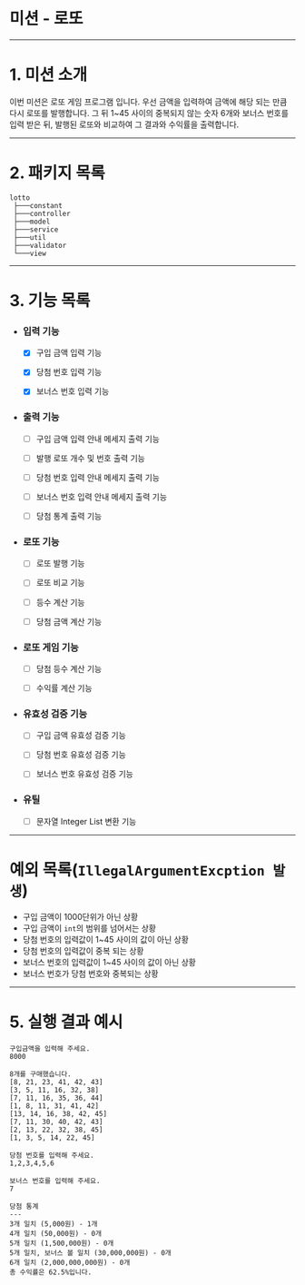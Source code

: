 # 미션 - 로또

***

# 1. 미션 소개

이번 미션은 로또 게임 프로그램 입니다. 우선 금액을 입력하여 금액에 해당 되는 만큼 다시 로또를 발행합니다.
그 뒤 1~45 사이의 중복되지 않는 숫자 6개와 보너스 번호를 입력 받은 뒤,
발행된 로또와 비교하여 그 결과와 수익률을 출력합니다.

***

# 2. 패키지 목록

```
lotto
 ├───constant
 ├───controller
 ├───model
 ├───service
 ├───util
 ├───validator
 └───view
```

***

# 3. 기능 목록

- ### 입력 기능
    - [x] 구입 금액 입력 기능
    - [x] 당첨 번호 입력 기능
    - [x] 보너스 번호 입력 기능


- ### 출력 기능
    - [ ] 구입 금액 입력 안내 메세지 출력 기능
    - [ ] 발행 로또 개수 및 번호 출력 기능
    - [ ] 당첨 번호 입력 안내 메세지 출력 기능
    - [ ] 보너스 번호 입력 안내 메세지 출력 기능
    - [ ] 당첨 통계 출력 기능


- ### 로또 기능
    - [ ] 로또 발행 기능
    - [ ] 로또 비교 기능
    - [ ] 등수 계산 기능
    - [ ] 당첨 금액 계산 기능


- ### 로또 게임 기능
    - [ ] 당첨 등수 계산 기능
    - [ ] 수익률 계산 기능


- ### 유효성 검증 기능
    - [ ] 구입 금액 유효성 검증 기능
    - [ ] 당첨 번호 유효성 검증 기능
    - [ ] 보너스 번호 유효성 검증 기능


- ### 유틸
    - [ ] 문자열 Integer List 변환 기능

***

# 예외 목록(`IllegalArgumentExcption 발생`)

- 구입 금액이 1000단위가 아닌 상황
- 구입 금액이 `int`의 범위를 넘어서는 상황
- 당첨 번호의 입력값이 1~45 사이의 값이 아닌 상황
- 당첨 번호의 입력값이 중복 되는 상황
- 보너스 번호의 입력값이 1~45 사이의 값이 아닌 상황
- 보너스 번호가 당첨 번호와 중복되는 상황

***

# 5. 실행 결과 예시

```
구입금액을 입력해 주세요.
8000

8개를 구매했습니다.
[8, 21, 23, 41, 42, 43] 
[3, 5, 11, 16, 32, 38] 
[7, 11, 16, 35, 36, 44] 
[1, 8, 11, 31, 41, 42] 
[13, 14, 16, 38, 42, 45] 
[7, 11, 30, 40, 42, 43] 
[2, 13, 22, 32, 38, 45] 
[1, 3, 5, 14, 22, 45]

당첨 번호를 입력해 주세요.
1,2,3,4,5,6

보너스 번호를 입력해 주세요.
7

당첨 통계
---
3개 일치 (5,000원) - 1개
4개 일치 (50,000원) - 0개
5개 일치 (1,500,000원) - 0개
5개 일치, 보너스 볼 일치 (30,000,000원) - 0개
6개 일치 (2,000,000,000원) - 0개
총 수익률은 62.5%입니다.
```